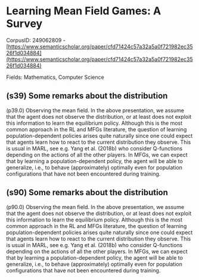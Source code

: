 # Learning Mean Field Games: A Survey

CorpusID: 249062809 - [https://www.semanticscholar.org/paper/cfd71424c57a32a5a0f721982ec3526f1d034884](https://www.semanticscholar.org/paper/cfd71424c57a32a5a0f721982ec3526f1d034884)

Fields: Mathematics, Computer Science

## (s39) Some remarks about the distribution
(p39.0) Observing the mean field. In the above presentation, we assume that the agent does not observe the distribution, or at least does not exploit this information to learn the equilibrium policy. Although this is the most common approach in the RL and MFGs literature, the question of learning population-dependent policies arises quite naturally since one could expect that agents learn how to react to the current distribution they observe. This is usual in MARL, see e.g. Yang et al. (2018b) who consider Q-functions depending on the actions of all the other players. In MFGs, we can expect that by learning a population-dependent policy, the agent will be able to generalize, i.e., to behave (approximately) optimally even for population configurations that have not been encountered during training.
## (s90) Some remarks about the distribution
(p90.0) Observing the mean field. In the above presentation, we assume that the agent does not observe the distribution, or at least does not exploit this information to learn the equilibrium policy. Although this is the most common approach in the RL and MFGs literature, the question of learning population-dependent policies arises quite naturally since one could expect that agents learn how to react to the current distribution they observe. This is usual in MARL, see e.g. Yang et al. (2018b) who consider Q-functions depending on the actions of all the other players. In MFGs, we can expect that by learning a population-dependent policy, the agent will be able to generalize, i.e., to behave (approximately) optimally even for population configurations that have not been encountered during training.
